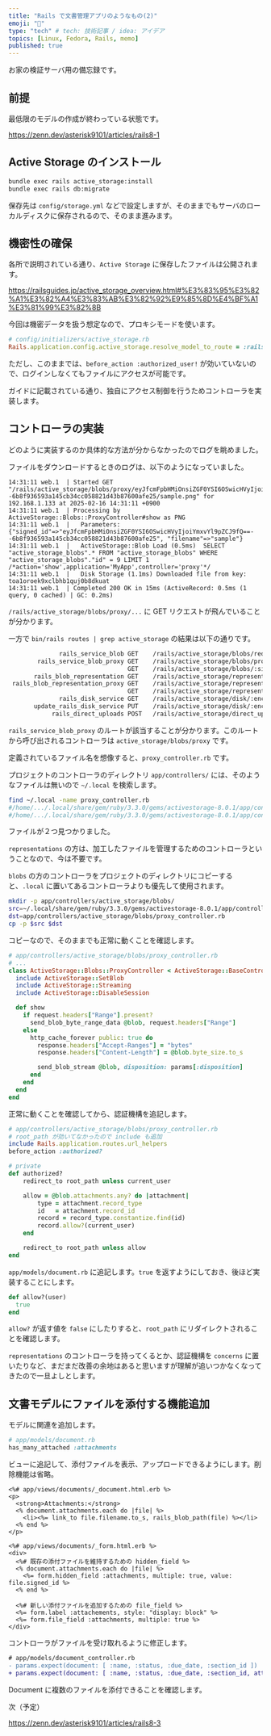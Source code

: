 ```yaml
---
title: "Rails で文書管理アプリのようなもの(2)"
emoji: "💎"
type: "tech" # tech: 技術記事 / idea: アイデア
topics: [Linux, Fedora, Rails, memo]
published: true
---
```


お家の検証サーバ用の備忘録です。

## 前提

最低限のモデルの作成が終わっている状態です。

<https://zenn.dev/asterisk9101/articles/rails8-1>

## Active Storage のインストール

```bash
bundle exec rails active_storage:install
bundle exec rails db:migrate
```

保存先は `config/storage.yml` などで設定しますが、そのままでもサーバのローカルディスクに保存されるので、そのまま進みます。

## 機密性の確保

各所で説明されている通り、`Active Storage` に保存したファイルは公開されます。

<https://railsguides.jp/active_storage_overview.html#%E3%83%95%E3%82%A1%E3%82%A4%E3%83%AB%E3%82%92%E9%85%8D%E4%BF%A1%E3%81%99%E3%82%8B>

今回は機密データを扱う想定なので、プロキシモードを使います。

```ruby
# config/initializers/active_storage.rb
Rails.application.config.active_storage.resolve_model_to_route = :rails_storage_proxy
```

ただし、このままでは、`before_action :authorized_user!` が効いていないので、ログインしなくてもファイルにアクセスが可能です。

ガイドに記載されている通り、独自にアクセス制御を行うためコントローラを実装します。

## コントローラの実装

どのように実装するのか具体的な方法が分からなかったのでログを眺めました。

ファイルをダウンロードするときのログは、以下のようになっていました。

```log
14:31:11 web.1  | Started GET "/rails/active_storage/blobs/proxy/eyJfcmFpbHMiOnsiZGF0YSI6OSwicHVyIjoiYmxvYl9pZCJ9fQ==--6b8f936593a145cb34cc058821d43b87600afe25/sample.png" for 192.168.1.133 at 2025-02-16 14:31:11 +0900
14:31:11 web.1  | Processing by ActiveStorage::Blobs::ProxyController#show as PNG
14:31:11 web.1  |   Parameters: {"signed_id"=>"eyJfcmFpbHMiOnsiZGF0YSI6OSwicHVyIjoiYmxvYl9pZCJ9fQ==--6b8f936593a145cb34cc058821d43b87600afe25", "filename"=>"sample"}
14:31:11 web.1  |   ActiveStorage::Blob Load (0.5ms)  SELECT "active_storage_blobs".* FROM "active_storage_blobs" WHERE "active_storage_blobs"."id" = 9 LIMIT 1 /*action='show',application='MyApp',controller='proxy'*/
14:31:11 web.1  |   Disk Storage (1.1ms) Downloaded file from key: toa1oroek9xclbhb1quj0b8dkuat
14:31:11 web.1  | Completed 200 OK in 15ms (ActiveRecord: 0.5ms (1 query, 0 cached) | GC: 0.2ms)
```

`/rails/active_storage/blobs/proxy/...` に GET リクエストが飛んでいることが分かります。

一方で `bin/rails routes | grep active_storage` の結果は以下の通りです。

```bash
              rails_service_blob GET    /rails/active_storage/blobs/redirect/:signed_id/*filename(.:format)                               active_storage/blobs/redirect#show
        rails_service_blob_proxy GET    /rails/active_storage/blobs/proxy/:signed_id/*filename(.:format)                                  active_storage/blobs/proxy#show
                                 GET    /rails/active_storage/blobs/:signed_id/*filename(.:format)                                        active_storage/blobs/redirect#show
       rails_blob_representation GET    /rails/active_storage/representations/redirect/:signed_blob_id/:variation_key/*filename(.:format) active_storage/representations/redirect#show
 rails_blob_representation_proxy GET    /rails/active_storage/representations/proxy/:signed_blob_id/:variation_key/*filename(.:format)    active_storage/representations/proxy#show
                                 GET    /rails/active_storage/representations/:signed_blob_id/:variation_key/*filename(.:format)          active_storage/representations/redirect#show
              rails_disk_service GET    /rails/active_storage/disk/:encoded_key/*filename(.:format)                                       active_storage/disk#show
       update_rails_disk_service PUT    /rails/active_storage/disk/:encoded_token(.:format)                                               active_storage/disk#update
            rails_direct_uploads POST   /rails/active_storage/direct_uploads(.:format)                                                    active_storage/direct_uploads#create
```

`rails_service_blob_proxy` のルートが該当することが分かります。このルートから呼び出されるコントローラは `active_storage/blobs/proxy` です。

定義されているファイル名を想像すると、`proxy_controller.rb` です。

プロジェクトのコントローラのディレクトリ `app/controllers/` には、そのようなファイルは無いので `~/.local` を検索します。

```bash
find ~/.local -name proxy_controller.rb
#/home/.../.local/share/gem/ruby/3.3.0/gems/activestorage-8.0.1/app/controllers/active_storage/blobs/proxy_controller.rb
#/home/.../.local/share/gem/ruby/3.3.0/gems/activestorage-8.0.1/app/controllers/active_storage/representations/proxy_controller.rb
```

ファイルが２つ見つかりました。

`representations` の方は、加工したファイルを管理するためのコントローラということなので、今は不要です。

`blobs` の方のコントローラをプロジェクトのディレクトリにコピーすると、`.local` に置いてあるコントローラよりも優先して使用されます。

```bash
mkdir -p app/controllers/active_storage/blobs/
src=~/.local/share/gem/ruby/3.3.0/gems/activestorage-8.0.1/app/controllers/active_storage/blobs/proxy_controller.rb
dst=app/controllers/active_storage/blobs/proxy_controller.rb
cp -p $src $dst
```

コピーなので、そのままでも正常に動くことを確認します。

```ruby
# app/controllers/active_storage/blobs/proxy_controller.rb
# ...
class ActiveStorage::Blobs::ProxyController < ActiveStorage::BaseController
  include ActiveStorage::SetBlob
  include ActiveStorage::Streaming
  include ActiveStorage::DisableSession

  def show
    if request.headers["Range"].present?
      send_blob_byte_range_data @blob, request.headers["Range"]
    else
      http_cache_forever public: true do
        response.headers["Accept-Ranges"] = "bytes"
        response.headers["Content-Length"] = @blob.byte_size.to_s

        send_blob_stream @blob, disposition: params[:disposition]
      end
    end
  end
end
```

正常に動くことを確認してから、認証機構を追記します。

```ruby
# app/controllers/active_storage/blobs/proxy_controller.rb
# root_path が効いてなかったので include も追加
include Rails.application.routes.url_helpers
before_action :authorized?

# private
def authorized?
    redirect_to root_path unless current_user

    allow = @blob.attachments.any? do |attachment|
        type = attachment.record_type
        id   = attachment.record_id
        record = record_type.constantize.find(id)
        record.allow?(current_user)
    end

    redirect_to root_path unless allow
end
```

`app/models/document.rb` に追記します。`true` を返すようにしておき、後ほど実装することにします。

```ruby
def allow?(user)
  true
end
```

`allow?` が返す値を `false` にしたりすると、`root_path` にリダイレクトされることを確認します。

`representations` のコントローラを持ってくるとか、認証機構を `concerns` に置いたりなど、まだまだ改善の余地はあると思いますが理解が追いつかなくなってきたので一旦よしとします。

## 文書モデルにファイルを添付する機能追加

モデルに関連を追加します。

```ruby
# app/models/document.rb
has_many_attached :attachments
```

ビューに追記して、添付ファイルを表示、アップロードできるようにします。削除機能は省略。

```erb
<%# app/views/documents/_document.html.erb %>
<p>
  <strong>Attachments:</strong>
  <% document.attachments.each do |file| %>
    <li><%= link_to file.filename.to_s, rails_blob_path(file) %></li>
  <% end %>
</p>
```

```erb
<%# app/views/documents/_form.html.erb %>
<div>
  <%# 既存の添付ファイルを維持するための hidden_field %>
  <% document.attachments.each do |file| %>
    <%= form.hidden_field :attachments, multiple: true, value: file.signed_id %>
  <% end %>

  <%# 新しい添付ファイルを追加するための file_field %>
  <%= form.label :attachements, style: "display: block" %>
  <%= form.file_field :attachments, multiple: true %>
</div>
```

コントローラがファイルを受け取れるように修正します。

```diff ruby
# app/models/document_controller.rb
- params.expect(document: [ :name, :status, :due_date, :section_id ])
+ params.expect(document: [ :name, :status, :due_date, :section_id, attachments: [] ])
```

Document に複数のファイルを添付できることを確認します。

次（予定）

<https://zenn.dev/asterisk9101/articles/rails8-3>
